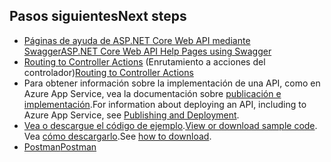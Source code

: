 ## <a name="next-steps"></a><span data-ttu-id="7750a-101">Pasos siguientes</span><span class="sxs-lookup"><span data-stu-id="7750a-101">Next steps</span></span>

* [<span data-ttu-id="7750a-102">Páginas de ayuda de ASP.NET Core Web API mediante Swagger</span><span class="sxs-lookup"><span data-stu-id="7750a-102">ASP.NET Core Web API Help Pages using Swagger</span></span>](xref:tutorials/web-api-help-pages-using-swagger)
* <span data-ttu-id="7750a-103">[Routing to Controller Actions](xref:mvc/controllers/routing) (Enrutamiento a acciones del controlador)</span><span class="sxs-lookup"><span data-stu-id="7750a-103">[Routing to Controller Actions](xref:mvc/controllers/routing)</span></span>
* <span data-ttu-id="7750a-104">Para obtener información sobre la implementación de una API, como en Azure App Service, vea la documentación sobre [publicación e implementación](xref:publishing/index).</span><span class="sxs-lookup"><span data-stu-id="7750a-104">For information about deploying an API, including to Azure App Service, see [Publishing and Deployment](xref:publishing/index).</span></span>
* <span data-ttu-id="7750a-105">[Vea o descargue el código de ejemplo](https://github.com/aspnet/Docs/tree/master/aspnetcore/tutorials/first-web-api/sample).</span><span class="sxs-lookup"><span data-stu-id="7750a-105">[View or download sample code](https://github.com/aspnet/Docs/tree/master/aspnetcore/tutorials/first-web-api/sample).</span></span> <span data-ttu-id="7750a-106">Vea [cómo descargarlo](xref:tutorials/index#how-to-download-a-sample).</span><span class="sxs-lookup"><span data-stu-id="7750a-106">See [how to download](xref:tutorials/index#how-to-download-a-sample).</span></span>
* [<span data-ttu-id="7750a-107">Postman</span><span class="sxs-lookup"><span data-stu-id="7750a-107">Postman</span></span>](https://www.getpostman.com/)
